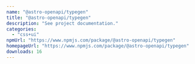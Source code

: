 ```yaml
---
name: "@astro-openapi/typegen"
title: "@astro-openapi/typegen"
description: "See project documentation."
categories:
  - "css+ui"
npmUrl: "https://www.npmjs.com/package/@astro-openapi/typegen"
homepageUrl: "https://www.npmjs.com/package/@astro-openapi/typegen"
downloads: 16
---
```

